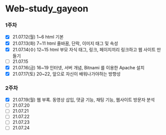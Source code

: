 # Web-study_gayeon

### 1주차
* [x] 21.07.12(월) 1~6 html 기본
* [x] 21.07.13(화) 7~11 html 줄바꿈, 단락, 이미지 태그 및 속성
* [x] 21.07.14(수) 12~15 html 부모 자식 태그, 링크, 페이지끼리 링크하고 웹 사이트 만들기
* [ ] 21.07.15
* [x] 21.07.16(금) 16~19 인터넷, 서버 개념, Bitnami 를 이용한 Apache 설치
* [x] 21.07.17(토) 20~22, 앞으로 자신이 배워나가야하는 방향성

### 2주차
* [x] 21.07.19(월) 웹 부록. 동영상 삽입, 댓글 기능, 채팅 기능, 웹사이트 방문자 분석
* [ ] 21.07.20
* [ ] 21.07.21
* [ ] 21.07.22
* [ ] 21.07.23
* [ ] 21.07.24
